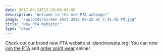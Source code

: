 ```yaml
---
date: 2017-08-24T12:29:03-07:00
description: "Welcome to the new PTA webpage!"
image: "/uploads/Screen Shot 2017-08-25 at 7.41.42 PM.jpg"
title: "New PTA Website!"
type: "news"
---
```



Check out our brand new PTA website at islandviewpta.org! You can now [join the PTA](/membership/) and [order spirit wear](/shop/) online!